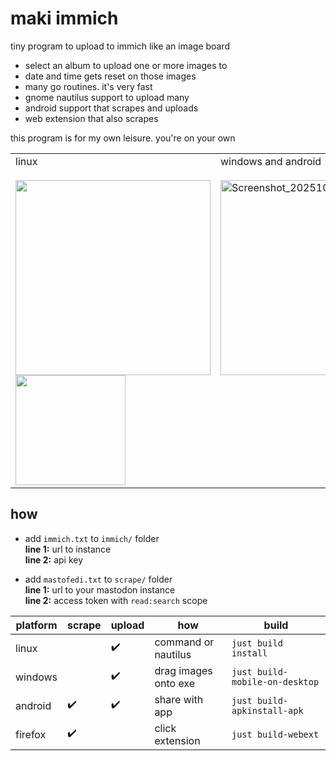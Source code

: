 # maki immich

tiny program to upload to immich like an image board

-   select an album to upload one or more images to
-   date and time gets reset on those images
-   many go routines. it's very fast
-   gnome nautilus support to upload many
-   android support that scrapes and uploads
-   web extension that also scrapes

this program is for my own leisure. you're on your own

<table>
   <td valign="top">
      linux
      <br/><br/>
      <img height="312" src="https://github.com/user-attachments/assets/a5565173-9914-44a3-94a2-af23a0db9002" />
      <img height="176" src="https://github.com/user-attachments/assets/79644502-8db9-4ebd-a1b7-799113ced909" />
   </td>
   <td valign="top">
      windows and android
      <br/><br/>
      <img height="312" alt="Screenshot_20251010-205642" src="https://github.com/user-attachments/assets/f51bc743-3c81-47f0-9dd8-4910da652850" />
   </td>
</table>

## how

-   add `immich.txt` to `immich/` folder<br/>
    **line 1:** url to instance<br/>
    **line 2:** api key

<!-- -   Add `nitter.txt` (url) to `scrape/` folder<br/>
    Recommend using a private instance -->

-   add `mastofedi.txt` to `scrape/` folder<br/>
    **line 1:** url to your mastodon instance<br/>
    **line 2:** access token with `read:search` scope

| platform | scrape | upload | how                  | build                          |
| -------- | ------ | ------ | -------------------- | ------------------------------ |
| linux    |        | ✔️     | command or nautilus  | `just build install`           |
| windows  |        | ✔️     | drag images onto exe | `just build-mobile-on-desktop` |
| android  | ✔️     | ✔️     | share with app       | `just build-apkinstall-apk`    |
| firefox  | ✔️     |        | click extension      | `just build-webext`            |

